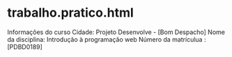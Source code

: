 # trabalho.pratico.html
Informações do curso
Cidade: Projeto Desenvolve - [Bom Despacho]
Nome da disciplina: Introdução à programação web
Número da matrículua : [PDBD0189]
